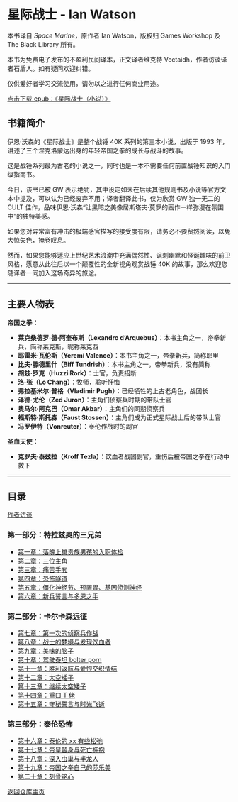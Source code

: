 # 星际战士 - Ian Watson

本书译自 *Space Marine*，原作者 Ian Watson，版权归 Games Workshop 及 The Black Library 所有。

本书为免费电子发布的不盈利民间译本，正文译者维克特 Vectaidh，作者访谈译者石盾人。如有疑问欢迎纠错。

仅供爱好者学习交流使用，请勿以之进行任何商业用途。

[点击下载 epub：《星际战士（小说）》](星际战士（小说）.epub)

## 书籍简介

伊恩·沃森的《星际战士》是整个战锤 40K 系列的第三本小说，出版于 1993 年，讲述了三个涅克洛蒙达出身的年轻帝国之拳的成长与战斗的故事。

这是战锤系列最为古老的小说之一，同时也是一本不需要任何前置战锤知识的入门级指南书。

今日，该书已被 GW 表示绝罚，其中设定如未在后续其他规则书及小说等官方文本中提及，可以认为已经废弃不用；译者翻译此书，仅为欣赏 GW 独一无二的 CULT 佳作，品味伊恩·沃森“让黑暗之美像居斯塔夫·莫罗的画作一样弥漫在氛围中”的独特美感。

如果您对异常富有冲击的极端感官描写的接受度有限，请务必不要贸然阅读，以免大惊失色，掩卷叹息。

然而，如果您能够适应上世纪艺术浪潮中充满偶然性、讽刺幽默和怪诞趣味的前卫风格，愿意从此往后以一个颠覆性的全新视角观赏战锤 40K 的故事，那么欢迎您随译者一同加入这场奇异的旅途。

---

## 主要人物表

**帝国之拳：**
- **莱克桑德罗·德·阿奎布斯（Lexandro d’Arquebus）**：本书主角之一，帝拳新兵，简称莱克斯，昵称莱克西
- **耶雷米·瓦伦斯（Yeremi Valence）**：本书主角之一，帝拳新兵，简称耶里
- **比夫·滕德里什（Biff Tundrish）**：本书主角之一，帝拳新兵，没有简称
- **胡兹·罗克（Huzzi Rork）**：士官，负责招新
- **洛·张（Lo Chang）**：牧师，聆听忏悔
- **弗拉基米尔·普格（Vladimir Pugh）**：已经牺牲的上古老角色，战团长
- **泽德·尤伦（Zed Juron）**：主角们侦察兵时期的带队士官
- **奥马尔·阿克巴（Omar Akbar）**：主角们的同期侦察兵
- **福斯特·斯托森（Faust Stossen）**：主角们成为正式星际战士后的带队士官
- **冯罗伊特（Vonreuter）**：泰伦作战时的副官

**圣血天使：**
- **克罗夫·泰兹拉（Kroff Tezla）**：饮血者战团副官，重伤后被帝国之拳在行动中救下

---

## 目录

[作者访谈](/CommorraghNotGomorrah/Space_Marine/author_interview.html)

### 第一部分：特拉兹奥的三兄弟
- [第一章：落魄上巢贵族男孩的入职体检](/CommorraghNotGomorrah/Space_Marine/chapter1.html)
- [第二章：三位主角](/CommorraghNotGomorrah/Space_Marine/chapter2.html)
- [第三章：痛苦手套](/CommorraghNotGomorrah/Space_Marine/chapter3.html)
- [第四章：恐怖隧道](/CommorraghNotGomorrah/Space_Marine/chapter4.html)
- [第五章：僵化神经节、预置胃、基因侦测神经](/CommorraghNotGomorrah/Space_Marine/chapter5.html)
- [第六章：新兵誓言与多恩之手](/CommorraghNotGomorrah/Space_Marine/chapter6.html)

### 第二部分：卡尔卡森远征
- [第七章：第一次的侦察兵作战](/CommorraghNotGomorrah/Space_Marine/chapter7.html)
- [第八章：战士的梦境与发现饮血者](/CommorraghNotGomorrah/Space_Marine/chapter8.html)
- [第九章：美味的脑子](/CommorraghNotGomorrah/Space_Marine/chapter9.html)
- [第十章：驾驶泰坦 bolter porn](/CommorraghNotGomorrah/Space_Marine/chapter10.html)
- [第十一章：胜利返航与爱恨交织情结](/CommorraghNotGomorrah/Space_Marine/chapter11.html)
- [第十二章：太空矮子](/CommorraghNotGomorrah/Space_Marine/chapter12.html)
- [第十三章：继续太空矮子](/CommorraghNotGomorrah/Space_Marine/chapter13.html)
- [第十四章：重口 T 佬](/CommorraghNotGomorrah/Space_Marine/chapter14.html)
- [第十五章：守秘誓言与时光飞逝](/CommorraghNotGomorrah/Space_Marine/chapter15.html)

### 第三部分：泰伦恐怖
- [第十六章：泰伦的 xx 有些松弛](/CommorraghNotGomorrah/Space_Marine/chapter16.html)
- [第十七章：帝皇替身与死亡拥抱](/CommorraghNotGomorrah/Space_Marine/chapter17.html)
- [第十八章：深入虫巢与半龙人](/CommorraghNotGomorrah/Space_Marine/chapter18.html)
- [第十九章：帝国之拳自己的莎乐美](/CommorraghNotGomorrah/Space_Marine/chapter19.html)
- [第二十章：刻骨铭心](/CommorraghNotGomorrah/Space_Marine/chapter20.html)


[返回仓库主页](/CommorraghNotGomorrah/index)
